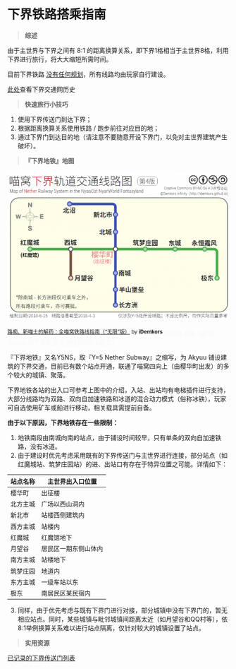 # 下界铁路搭乘指南

> **综述**

由于主世界与下界之间有 8:1 的距离换算关系，即下界1格相当于主世界8格，利用下界进行旅行，将大大缩短所需时间。

目前下界铁路 [没有任何规划](https://bbs.nyaa.cat/d/987)，所有线路均由玩家自行建设。

[此处](nyaa/projects/nether-traffic)查看下界交通网历史

> **快速旅行小技巧**

1. 使用下界传送门到达下界；
2. 根据距离换算关系使用铁路 / 跑步前往对应目的地；
3. 通过下界门到达目的地（请注意不要随意开设下界门，以免对主世界建筑产生破坏）。

> **『下界地铁』地图**

![喵窝下界轨道交通线路图](../../assets/images/map-navi/NyaaCat铁路-下界4.png)

<sup>[路痴、新喵士的解药：全喵窝铁路线指南（“无限”版）](https://bbs.nyaa.cat/d/951) by **iDemkors** </sup> <font color="#F7F7F7">纪念阿卡鱼（霞羽 Akyuu 原下届轨道交通线路测绘&施工）</font>

『下界地铁』又名Y5NS，取『Y=5 Nether Subway』之缩写，为 Akyuu 铺设建筑的下界交通，目前已有数个站点开通，联通了喵窝四向上（由樱华町出发）的多个较大的城镇、聚落。

下界地铁各站的出入口可参考上图中的介绍，入站、出站均有电梯插件进行支持，大部分线路均为双路、双向自加速铁路和冰道的混合动力模式（俗称冰铁），玩家可自选使用矿车或船进行移动，相关载具需提前自备。

**由于以下原因，下界地铁存在一些限制：**

1. 地铁南段由南城向南的站点，由于铺设时间较早，只有单条的双向自加速铁路，没有冰道。
2. 由于建设时优先考虑采用既有的下界传送门与主世界进行连接，部分站点（如红魔城站、筑梦庄园站）的进、出站口有存在于特异位置之可能。详情如下：

| **站点名称** | **主世界出入口位置** |
| -------- | ------------ |
| 樱华町      | 出征楼          |
| 北方主城     | 广场以西山洞内      |
| 新北市      | 站楼西侧建筑内      |
| 西方主城     | 站楼内          |
| 红魔城      | 红魔馆地下        |
| 月望谷      | 居民区一期东侧山体内   |
| 南方主城     | 站楼地下         |
| 筑梦庄园     | 地道内          |
| 东方主城     | 一级车站以东       |
| 极东       | 南居民区某民宿内     |

3. 同样，由于优先考虑与既有下界门进行对接，部分城镇中没有下界门的，暂无相应站点。同时，某些城镇与毗邻城镇间距离太近（如月望谷和QQ村等），依8:1举例换算关系难以进行站点隔离，仅针对较大的城镇设置了站点。

> **实用资源**

[已记录的下界传送门列表](nyaa/projects/nether-portal)